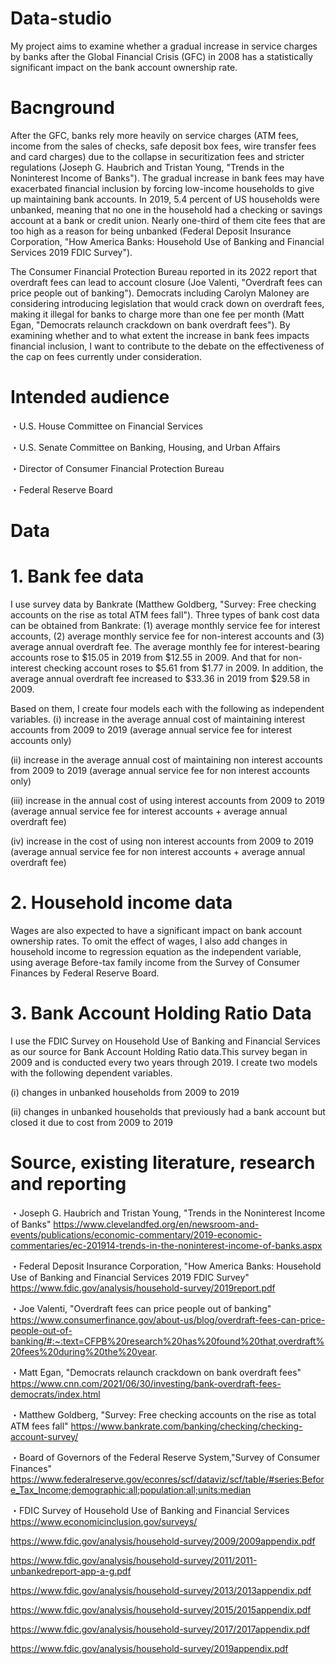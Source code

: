 # Data-studio
  My project aims to examine whether a gradual increase in service charges by banks after the Global Financial Crisis (GFC) in 2008 has a statistically significant impact on the bank account ownership rate.

# Bacnground
  After the GFC, banks rely more heavily on service charges (ATM fees, income from the sales of checks, safe deposit box fees, wire transfer fees and card charges) due to the collapse in securitization fees and stricter regulations (Joseph G. Haubrich and Tristan Young, "Trends in the Noninterest Income of Banks"). The gradual increase in bank fees may have exacerbated financial inclusion by forcing low-income households to give up maintaining bank accounts. In 2019, 5.4 percent of US households were unbanked, meaning that no one in the household had a checking or savings account at a bank or credit union. Nearly one-third of them cite fees that are too high as a reason for being unbanked (Federal Deposit Insurance Corporation, "How America Banks: Household Use of Banking and Financial Services 2019 FDIC Survey"). 

The Consumer Financial Protection Bureau reported in its 2022 report that overdraft fees can lead to account closure (Joe Valenti, "Overdraft fees can price people out of banking"). Democrats including Carolyn Maloney are considering introducing legislation that would crack down on overdraft fees, making it illegal for banks to charge more than one fee per month (Matt Egan, "Democrats relaunch crackdown on bank overdraft fees"). By examining whether and to what extent the increase in bank fees impacts financial inclusion, I want to contribute to the debate on the effectiveness of the cap on fees currently under consideration.

# Intended audience
・U.S. House Committee on Financial Services

・U.S. Senate Committee on Banking, Housing, and Urban Affairs

・Director of Consumer Financial Protection Bureau

・Federal Reserve Board

# Data
# 1. Bank fee data
I use survey data by Bankrate (Matthew Goldberg, "Survey: Free checking accounts on the rise as total ATM fees fall"). Three types of bank cost data can be obtained from Bankrate: (1) average monthly service fee for interest accounts, (2) average monthly service fee for non-interest accounts and (3) average annual overdraft fee. The average monthly fee for interest-bearing accounts rose to $15.05 in 2019 from $12.55 in 2009. And that for non-interest checking account roses to $5.61 from $1.77 in 2009. In addition, the average annual overdraft fee increased to $33.36 in 2019 from $29.58 in 2009.

Based on them, I create four models each with the following as independent variables.
(ⅰ) increase in the average annual cost of maintaining interest accounts from 2009 to 2019
(average annual service fee for interest accounts only)

(ⅱ) increase in the average annual cost of maintaining non interest accounts from 2009 to 2019
(average annual service fee for non interest accounts only)

(ⅲ) increase in the annual cost of using interest accounts from 2009 to 2019
(average annual service fee for interest accounts + average annual overdraft fee)

(ⅳ) increase in the cost of using non interest accounts from 2009 to 2019
(average annual service fee for non interest accounts + average annual overdraft fee)

# 2. Household income data
Wages are also expected to have a significant impact on bank account ownership rates. To omit the effect of wages, I also add changes in household income to regression equation as the independent variable, using average Before-tax family income from the Survey of Consumer Finances by Federal Reserve Board.

# 3. Bank Account Holding Ratio Data
I use the FDIC Survey on Household Use of Banking and Financial Services as our source for Bank Account Holding Ratio data.This survey began in 2009 and is conducted every two years through 2019. I create two models with the following dependent variables.

(ⅰ) changes in unbanked households from 2009 to 2019

(ⅱ) changes in unbanked households that previously had a bank account but closed it due to cost from 2009 to 2019

# Source, existing literature, research and reporting
・Joseph G. Haubrich and Tristan Young, "Trends in the Noninterest Income of Banks"
https://www.clevelandfed.org/en/newsroom-and-events/publications/economic-commentary/2019-economic-commentaries/ec-201914-trends-in-the-noninterest-income-of-banks.aspx

・Federal Deposit Insurance Corporation, "How America Banks: Household Use of Banking and Financial Services 2019 FDIC Survey"
https://www.fdic.gov/analysis/household-survey/2019report.pdf

・Joe Valenti, "Overdraft fees can price people out of banking"
https://www.consumerfinance.gov/about-us/blog/overdraft-fees-can-price-people-out-of-banking/#:~:text=CFPB%20research%20has%20found%20that,overdraft%20fees%20during%20the%20year.

・Matt Egan, "Democrats relaunch crackdown on bank overdraft fees"
https://www.cnn.com/2021/06/30/investing/bank-overdraft-fees-democrats/index.html

・Matthew Goldberg, "Survey: Free checking accounts on the rise as total ATM fees fall"
https://www.bankrate.com/banking/checking/checking-account-survey/

・Board of Governors of the Federal Reserve System,"Survey of Consumer Finances"
https://www.federalreserve.gov/econres/scf/dataviz/scf/table/#series:Before_Tax_Income;demographic:all;population:all;units:median

・FDIC Survey of Household Use of Banking and Financial Services
https://www.economicinclusion.gov/surveys/

https://www.fdic.gov/analysis/household-survey/2009/2009appendix.pdf  

https://www.fdic.gov/analysis/household-survey/2011/2011-unbankedreport-app-a-g.pdf

https://www.fdic.gov/analysis/household-survey/2013/2013appendix.pdf

https://www.fdic.gov/analysis/household-survey/2015/2015appendix.pdf

https://www.fdic.gov/analysis/household-survey/2017/2017appendix.pdf

https://www.fdic.gov/analysis/household-survey/2019appendix.pdf
